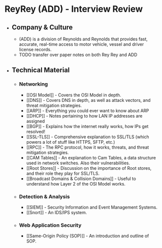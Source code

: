 # ReyRey (ADD) - Interview Review
- ##  Company & Culture
	- (ADD) is a division of Reynolds and Reynolds that provides fast, accurate, real-time access to motor vehicle, vessel and driver license records.
	- TODO transfer over paper notes on both Rey Rey and ADD
- ## Technical Material
	- ### Networking
		- [[OSI Model]] - Covers the OSI Model in depth.
		- [[DNS]] - Covers DNS in depth, as well as attack vectors, and threat mitigation strategies.
		- [[ARP]] - Everything you could ever want to know about ARP
		- [[DHCP]] - Notes pertaining to how LAN IP addresses are assigned
		- [[BGP]] - Explains how the internet really works, how IPs get resolved!
		- [[SSL-TLS]] - Comprehensive explanation to SSL/TLS (which powers a lot of stuff like HTTPS, SFTP, etc.)
		- [[RPC]] - The RPC protocol, how it works, threats, and threat mitigation strategies.
		- [[CAM Tables]] - An explanation to Cam Tables, a data structure used in network switches.  Also their vulnerabilities.
		- [[Root Stores]] - Discussion on the importance of Root stores, and their role they play for SSL/TLS.
		- [[Broadcast Domains & Collision Domains]] - Useful to understand how Layer 2 of the OSI Model works.
	- ### Detection & Analysis
		- [[SIEM]] - Security Information and Event Management Systems.
		- [[Snort]] - An IDS/IPS system.
	- ### Web Application Security
		- [[Same-Origin Policy (SOP)]] - An introduction and outline of SOP.